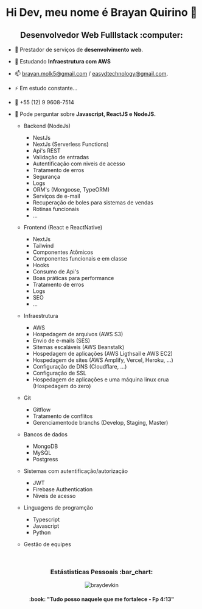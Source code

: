 <h1 align='center'>Hi Dev, meu nome é Brayan Quirino 👋</h1>

<h2 align='center'>Desenvolvedor Web Fulllstack :computer:</h2>

- 🔭 Prestador de serviços de  <strong>desenvolvimento web</strong>.
- 🌱 Estudando <strong>Infraestrutura com AWS</strong> 

- 📫 brayan.molk5@gmail.com / easydtechnology@gmail.com.
- ⚡ Em estudo constante...
- 📱 +55 (12) 9 9608-7514 

- 💬 Pode perguntar sobre <strong>Javascript, ReactJS e NodeJS.</strong>



   - Backend (NodeJs)
        - NestJs
        - NextJs (Serverless Functions)
        - Api's REST
        - Validação de entradas
        - Autentificação com niveis de acesso
        - Tratamento de erros
        - Segurança
        - Logs
        - ORM's (Mongoose, TypeORM)
        - Serviços de e-mail
        - Recuperação de boles para sistemas de vendas
        - Rotinas funcionais
        - ...
    
    - Frontend (React e ReactNative)
        - NextJs
        - Tailwind
        - Componentes Atômicos
        - Componentes funcionais e em classe
        - Hooks
        - Consumo de Api's
        - Boas práticas para performance
        - Tratamento de erros
        - Logs
        - SEO
        - ...
    
    - Infraestrutura
        - AWS
        - Hospedagem de arquivos (AWS S3)
        - Envio de e-mails (SES)
        - Sitemas escaláveis (AWS Beanstalk)
        - Hospedagem de aplicações (AWS Ligthsail e AWS EC2)
        - Hospedagem de sites (AWS Amplify, Vercel, Heroku, ...)
        - Configuração de DNS (Cloudflare, ...)
        - Configuração de SSL
        - Hospedagem de aplicações e uma máquina linux crua (Hospedagem do zero)
    
    - Git
        - Gitflow
        - Tratamento de conflitos
        - Gerenciamentode branchs (Develop, Staging, Master)
    
    - Bancos de dados
        - MongoDB
        - MySQL
        - Postgress
    
    - Sistemas com autentificação/autorização
        - JWT
        - Firebase Authentication
        - Níveis de acesso

    - Linguagens de programção
        - Typescript
        - Javascript
        - Python
    
    - Gestão de equipes
<p>&nbsp;</p>

<h3 align='center'>Estástisticas Pessoais :bar_chart:</h3>

<p align='center'>
    <img align="center" src="https://github-readme-stats.vercel.app/api?username=braydevkin&show_icons=true" alt="braydevkin"/>
</p>


      
<h4 align='center'> :book: "Tudo posso naquele que me fortalece - Fp 4:13"</h4>
